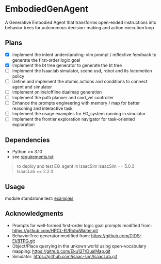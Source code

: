 # EmbodiedGenAgent
A Generative Embodied Agent that transforms open-ended instructions into behavior trees for autonomous decision-making and action execution loop

## Plans
- [x] Implement the intent understanding: vlm prompt / reflective feedback to generate the first-order logic goal
- [x] Implement the bt tree generator to generate the bt tree
- [ ] Implement the Isaaclab simulator, scene usd, robot and its locomotion policy
- [ ] Define and implement the atomic actions and conditions to connect agent and simulator
- [ ] Implement online/offline dualmap generation
- [ ] Implement the path planner and cmd_vel controller
- [ ] Enhance the prompts engineering with memory / map for better reasoning and interactive task
- [ ] Implement the usage examples for EG_system running in simulator
- [ ] Implement the frontier exploration navigator for task-oriented exploration

## Dependencies
- Python >= 3.10
- see [requirements.txt](requirements.txt)
> to deploy and test EG_agent in IsaacSim
  IsaacSim == 5.0.0  
  IsaacLab == 2.2.0


## Usage
module standalone test: [examples](examples/EXAMPLES.md)


## Acknowledgments
- Prompts for well-formed first-order logic goal prompts modified from: https://github.com/HPCL-EI/RoboWaiter.git
- BehaviorTree generator modified from: https://github.com/DIDS-EI/BTPG.git
- Object/Place querying in the unkown world using open-vocabulary mapping: https://github.com/Eku127/DualMap.git
- Simulator: https://github.com/isaac-sim/IsaacLab.git